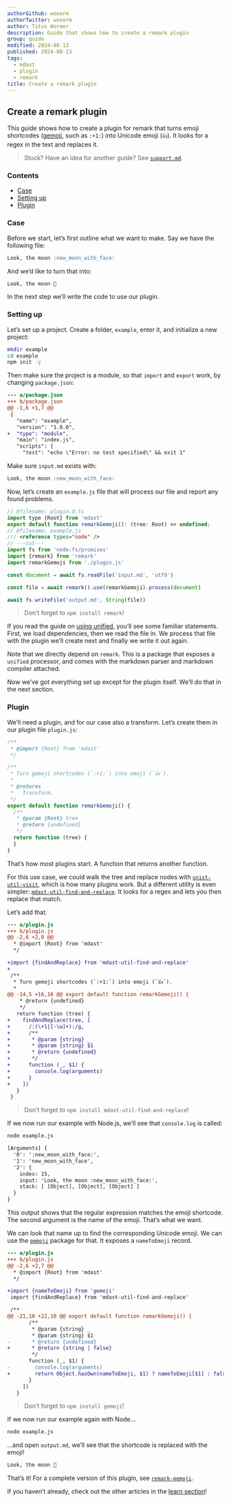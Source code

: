 ```yaml
---
authorGithub: wooorm
authorTwitter: wooorm
author: Titus Wormer
description: Guide that shows how to create a remark plugin
group: guide
modified: 2024-08-13
published: 2024-08-13
tags:
  - mdast
  - plugin
  - remark
title: Create a remark plugin
---
```


## Create a remark plugin

This guide shows how to create a plugin for remark that turns emoji
shortcodes ([gemoji][], such as `:+1:`) into Unicode emoji (`👍`).
It looks for a regex in the text and replaces it.

> Stuck?
> Have an idea for another guide?
> See [`support.md`][support].

### Contents

* [Case](#case)
* [Setting up](#setting-up)
* [Plugin](#plugin)

### Case

Before we start, let’s first outline what we want to make.
Say we have the following file:

```markdown
Look, the moon :new_moon_with_face:
```

And we’d like to turn that into:

```markdown
Look, the moon 🌚
```

In the next step we’ll write the code to use our plugin.

### Setting up

Let’s set up a project.
Create a folder, `example`, enter it, and initialize a new project:

```sh
mkdir example
cd example
npm init -y
```

Then make sure the project is a module, so that `import` and `export` work,
by changing `package.json`:

```diff
--- a/package.json
+++ b/package.json
@@ -1,6 +1,7 @@
 {
   "name": "example",
   "version": "1.0.0",
+  "type": "module",
   "main": "index.js",
   "scripts": {
     "test": "echo \"Error: no test specified\" && exit 1"
```

Make sure `input.md` exists with:

```markdown
Look, the moon :new_moon_with_face:
```

Now, let’s create an `example.js` file that will process our file and report
any found problems.

```js twoslash
// @filename: plugin.d.ts
import type {Root} from 'mdast'
export default function remarkGemoji(): (tree: Root) => undefined;
// @filename: example.js
/// <reference types="node" />
// ---cut---
import fs from 'node:fs/promises'
import {remark} from 'remark'
import remarkGemoji from './plugin.js'

const document = await fs.readFile('input.md', 'utf8')

const file = await remark().use(remarkGemoji).process(document)

await fs.writeFile('output.md', String(file))
```

> Don’t forget to `npm install remark`!

If you read the guide on [using unified][use],
you’ll see some familiar statements.
First,
we load dependencies,
then we read the file in.
We process that file with the plugin we’ll create next and finally we write
it out again.

Note that we directly depend on `remark`.
This is a package that exposes a `unified` processor,
and comes with the markdown parser and markdown compiler attached.

Now we’ve got everything set up except for the plugin itself.
We’ll do that in the next section.

### Plugin

We’ll need a plugin, and for our case also a transform.
Let’s create them in our plugin file `plugin.js`:

```js twoslash
/**
 * @import {Root} from 'mdast'
 */

/**
 * Turn gemoji shortcodes (`:+1:`) into emoji (`👍`).
 *
 * @returns
 *   Transform.
 */
export default function remarkGemoji() {
  /**
   * @param {Root} tree
   * @return {undefined}
   */
  return function (tree) {
  }
}
```

That’s how most plugins start.
A function that returns another function.

For this use case,
we could walk the tree and replace nodes with
[`unist-util-visit`][visit],
which is how many plugins work.
But a different utility is even simpler:
[`mdast-util-find-and-replace`][find-and-replace].
It looks for a regex and lets you then replace that match.

Let’s add that.

```diff
--- a/plugin.js
+++ b/plugin.js
@@ -2,6 +2,8 @@
  * @import {Root} from 'mdast'
  */

+import {findAndReplace} from 'mdast-util-find-and-replace'
+
 /**
  * Turn gemoji shortcodes (`:+1:`) into emoji (`👍`).
  *
@@ -14,5 +16,16 @@ export default function remarkGemoji() {
    * @return {undefined}
    */
   return function (tree) {
+    findAndReplace(tree, [
+      /:(\+1|[-\w]+):/g,
+      /**
+       * @param {string} _
+       * @param {string} $1
+       * @return {undefined}
+       */
+      function (_, $1) {
+        console.log(arguments)
+      }
+    ])
   }
 }
```

> Don’t forget to `npm install mdast-util-find-and-replace`!

If we now run our example with Node.js,
we’ll see that `console.log` is called:

```sh
node example.js
```

```txt
[Arguments] {
  '0': ':new_moon_with_face:',
  '1': 'new_moon_with_face',
  '2': {
    index: 15,
    input: 'Look, the moon :new_moon_with_face:',
    stack: [ [Object], [Object], [Object] ]
  }
}
```

This output shows that the regular expression matches the emoji shortcode.
The second argument is the name of the emoji.
That’s what we want.

We can look that name up to find the corresponding Unicode emoji.
We can use the [`gemoji`][gemoji] package for that.
It exposes a `nameToEmoji` record.

```diff
--- a/plugin.js
+++ b/plugin.js
@@ -2,6 +2,7 @@
  * @import {Root} from 'mdast'
  */

+import {nameToEmoji} from 'gemoji'
 import {findAndReplace} from 'mdast-util-find-and-replace'

 /**
@@ -21,10 +22,10 @@ export default function remarkGemoji() {
       /**
        * @param {string} _
        * @param {string} $1
-       * @return {undefined}
+       * @return {string | false}
        */
       function (_, $1) {
-        console.log(arguments)
+        return Object.hasOwn(nameToEmoji, $1) ? nameToEmoji[$1] : false
       }
     ])
   }
```

> Don’t forget to `npm install gemoji`!

If we now run our example again with Node…

```sh
node example.js
```

…and open `output.md`,
we’ll see that the shortcode is replaced with the emoji!

```markdown
Look, the moon 🌚
```

That’s it!
For a complete version of this plugin,
see [`remark-gemoji`][remark-gemoji].

If you haven’t already, check out the other articles in the
[learn section][learn]!

<!--Definitions-->

[support]: https://github.com/unifiedjs/.github/blob/main/support.md

[find-and-replace]: https://github.com/syntax-tree/mdast-util-find-and-replace

[gemoji]: https://github.com/wooorm/gemoji/blob/main/support.md

[visit]: https://github.com/syntax-tree/unist-util-visit

[remark-gemoji]: https://github.com/remarkjs/remark-gemoji

[learn]: /learn/

[use]: /learn/guide/using-unified/
